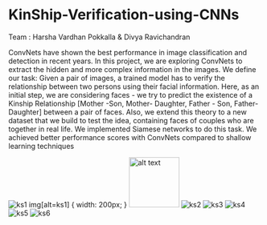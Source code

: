 # KinShip-Verification-using-CNNs

Team : Harsha Vardhan Pokkalla & Divya Ravichandran

ConvNets have shown the best performance in image classification and detection in recent years. In this project, we are exploring ConvNets to extract the hidden and more
complex information in the images. We define our task: Given a pair of images, a trained model has to verify the relationship between two persons using their facial information. Here, as an initial step, we are considering faces - we try to predict the existence of a Kinship
Relationship [Mother -Son, Mother- Daughter, Father - Son, Father- Daughter] between a pair of faces. Also, we extend this theory to a new dataset that we build to test the
idea, containing faces of couples who are together in real life. We implemented Siamese networks to do this task. We achieved better performance scores with ConvNets
compared to shallow learning techniques

![ks1](https://cloud.githubusercontent.com/assets/5204400/19833880/03d994c4-9e20-11e6-998d-5cfba181a486.png)
img[alt=ks1] { width: 200px; }
<img src="https://cloud.githubusercontent.com/assets/5204400/19833880/03d994c4-9e20-11e6-998d-5cfba181a486.png" alt="alt text" width="100" height="100">
![ks2](https://cloud.githubusercontent.com/assets/5204400/19833882/03dc59b6-9e20-11e6-8be8-5bfc7549716d.png)
![ks3](https://cloud.githubusercontent.com/assets/5204400/19833877/03d7d15c-9e20-11e6-94d7-f87f38fdb4e1.png)
![ks4](https://cloud.githubusercontent.com/assets/5204400/19833881/03d9d57e-9e20-11e6-8ab8-64c91a332fc9.png)
![ks5](https://cloud.githubusercontent.com/assets/5204400/19833879/03d8a94c-9e20-11e6-81f4-0bbaa6e1a708.png)
![ks6](https://cloud.githubusercontent.com/assets/5204400/19833878/03d872c4-9e20-11e6-8fed-ec8126b250bd.png)
